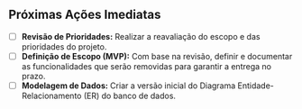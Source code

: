 ## Próximas Ações Imediatas

- [ ] **Revisão de Prioridades:** Realizar a reavaliação do escopo e das prioridades do projeto.
- [ ] **Definição de Escopo (MVP):** Com base na revisão, definir e documentar as funcionalidades que serão removidas para garantir a entrega no prazo.
- [ ] **Modelagem de Dados:** Criar a versão inicial do Diagrama Entidade-Relacionamento (ER) do banco de dados.

